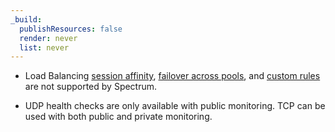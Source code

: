 ```yaml
---
_build:
  publishResources: false
  render: never
  list: never
---
```


* Load Balancing [session affinity](/load-balancing/understand-basics/session-affinity/), [failover across pools](/load-balancing/understand-basics/adaptive-routing/#failover-across-pools), and [custom rules](/load-balancing/additional-options/load-balancing-rules/) are not supported by Spectrum.

* UDP health checks are only available with public monitoring. TCP can be used with both public and private monitoring.